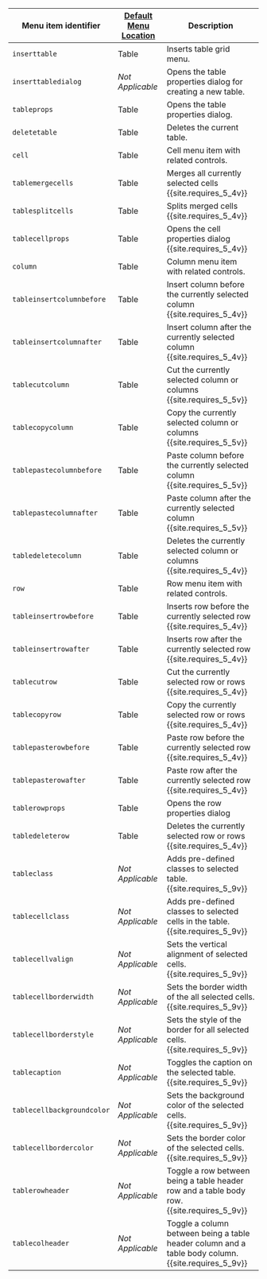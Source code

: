 | Menu item identifier      | [Default Menu Location]({{site.baseurl}}/configure/editor-appearance/#examplethetinymcedefaultmenuitems) | Description                                                               |
|---------------------------|----------------------------------------------------------------------------------------------------------|---------------------------------------------------------------------------|
| `inserttable`             | Table                                                                                                    | Inserts table grid menu.                                                  |
| `inserttabledialog`       | _Not Applicable_                                                                                         | Opens the table properties dialog for creating a new table.               |
| `tableprops`              | Table                                                                                                    | Opens the table properties dialog.                                        |
| `deletetable`             | Table                                                                                                    | Deletes the current table.                                                |
| `cell`                    | Table                                                                                                    | Cell menu item with related controls.                                     |
| `tablemergecells`         | Table                                                                                                    | Merges all currently selected cells  {{site.requires_5_4v}}               |
| `tablesplitcells`         | Table                                                                                                    | Splits merged cells  {{site.requires_5_4v}}                               |
| `tablecellprops`          | Table                                                                                                    | Opens the cell properties dialog {{site.requires_5_4v}}                   |
| `column`                  | Table                                                                                                    | Column menu item with related controls.                                   |
| `tableinsertcolumnbefore` | Table                                                                                                    | Insert column before the currently selected column {{site.requires_5_4v}} |
| `tableinsertcolumnafter`  | Table                                                                                                    | Insert column after the currently selected column {{site.requires_5_4v}}  |
| `tablecutcolumn`          | Table                                                                                                    | Cut the currently selected column or columns {{site.requires_5_5v}}           |
| `tablecopycolumn`         | Table                                                                                                    | Copy the currently selected column or columns {{site.requires_5_5v}}          |
| `tablepastecolumnbefore`  | Table                                                                                                    | Paste column before the currently selected column {{site.requires_5_5v}}  |
| `tablepastecolumnafter`   | Table                                                                                                    | Paste column after the currently selected column {{site.requires_5_5v}}    |
| `tabledeletecolumn`       | Table                                                                                                    | Deletes the currently selected column or columns {{site.requires_5_4v}}       |
| `row`                     | Table                                                                                                    | Row menu item with related controls.                                      |
| `tableinsertrowbefore`    | Table                                                                                                    | Inserts row before the currently selected row {{site.requires_5_4v}}      |
| `tableinsertrowafter`     | Table                                                                                                    | Inserts row after the currently selected row {{site.requires_5_4v}}       |
| `tablecutrow`             | Table                                                                                                    | Cut the currently selected row or rows {{site.requires_5_4v}}                 |
| `tablecopyrow`            | Table                                                                                                    | Copy the currently selected row or rows {{site.requires_5_4v}}                |
| `tablepasterowbefore`     | Table                                                                                                    | Paste row before the currently selected row {{site.requires_5_4v}}        |
| `tablepasterowafter`      | Table                                                                                                    | Paste row after the currently selected row {{site.requires_5_4v}}          |
| `tablerowprops`           | Table                                                                                                    | Opens the row properties dialog                                           |
| `tabledeleterow`          | Table                                                                                                    | Deletes the currently selected row or rows {{site.requires_5_4v}}             |
| `tableclass`              | _Not Applicable_                                                                                         | Adds pre-defined classes to selected table. {{site.requires_5_9v}}                                  |
| `tablecellclass`          | _Not Applicable_                                                                                         | Adds pre-defined classes to selected cells in the table. {{site.requires_5_9v}}                     |
| `tablecellvalign`         | _Not Applicable_                                                                                         | Sets the vertical alignment of selected cells. {{site.requires_5_9v}}                               |
| `tablecellborderwidth`    | _Not Applicable_                                                                                         | Sets the border width of the all selected cells. {{site.requires_5_9v}}                             |
| `tablecellborderstyle`    | _Not Applicable_                                                                                         | Sets the style of the border for all selected cells. {{site.requires_5_9v}}                         |
| `tablecaption`            | _Not Applicable_                                                                                         | Toggles the caption on the selected table. {{site.requires_5_9v}}                                   |
| `tablecellbackgroundcolor`| _Not Applicable_                                                                                         | Sets the background color of the selected cells. {{site.requires_5_9v}}                             |
| `tablecellbordercolor`    | _Not Applicable_                                                                                         | Sets the border color of the selected cells. {{site.requires_5_9v}}                                 |
| `tablerowheader`          | _Not Applicable_                                                                                         | Toggle a row between being a table header row and a table body row. {{site.requires_5_9v}}          |
| `tablecolheader`          | _Not Applicable_                                                                                         | Toggle a column between being a table header column and a table body column. {{site.requires_5_9v}} |
